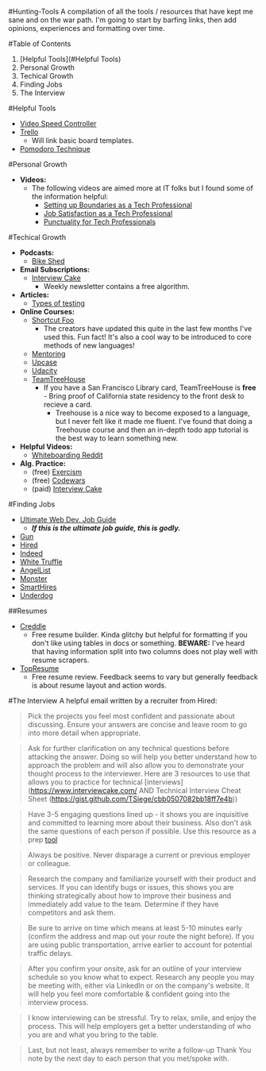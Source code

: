 #Hunting-Tools
A compilation of all the tools / resources that have kept me sane and on the war path. I'm going to start by barfing links, then add opinions, experiences and formatting over time.

#Table of Contents
1. [Helpful Tools](#Helpful Tools)
2. Personal Growth
3. Techical Growth
4. Finding Jobs
5. The Interview

#Helpful Tools
* [Video Speed Controller](https://chrome.google.com/webstore/detail/video-speed-controller/nffaoalbilbmmfgbnbgppjihopabppdk?hl=en)
* [Trello](https://trello.com/b/I7TjiplA/trello-tutorial)
  * Will link basic board templates.
* [Pomodoro Technique](http://pomodorotechnique.com/)

#Personal Growth
* **Videos:**
  * The following videos are aimed more at IT folks but I found some of the information helpful:
      * [Setting up Boundaries as a Tech Professional](https://www.youtube.com/watch?v=sE4a3ZwWeOA)
      * [Job Satisfaction as a Tech Professional](https://www.youtube.com/watch?v=LyXv1sZqjYQ)
      * [Punctuality for Tech Professionals](https://www.youtube.com/watch?v=N7R8YB1iLxM)

#Techical Growth
* **Podcasts:**
    * [Bike Shed](http://bikeshed.fm/)
* **Email Subscriptions:**
  * [Interview Cake](https://www.interviewcake.com/)
    * Weekly newsletter contains a free algorithm.
* **Articles:**
  * [Types of testing](http://www.softwaretestinghelp.com/types-of-software-testing/)
* **Online Courses:**
  * [Shortcut Foo](https://www.shortcutfoo.com/)
    * The creators have updated this quite in the last few months I've used this. Fun fact! It's also a cool way to be introduced to core methods of new languages!
  * [Mentoring](https://www.codementor.io/)
  * [Upcase](https://upcase.com/practice)
  * [Udacity](https://www.udacity.com/)
  * [TeamTreeHouse](http://referrals.trhou.se/jacobmoyle)
    * If you have a San Francisco Library card, TeamTreeHouse is **free** - Bring proof of California state residency to the front desk to recieve a card.
      * Treehouse is a nice way to become exposed to a language, but I never felt like it made me fluent. I've found that doing a Treehouse course and then an in-depth todo app tutorial is the best way to learn something new.
* **Helpful Videos:**
    * [Whiteboarding Reddit](https://www.udacity.com/course/viewer#!/c-cs253/l-48683805/m-48721328)
* **Alg. Practice:**
    * (free) [Exercism](http://exercism.io/)
    * (free) [Codewars](http://www.codewars.com/)
    * (paid) [Interview Cake](https://www.interviewcake.com/)

#Finding Jobs
* [Ultimate Web Dev. Job Guide](http://blog.thefirehoseproject.com/posts/the-ultimate-guide-to-jobs-in-web-development/)
  * ***If this is the ultimate job guide, this is godly.***
* [Gun](https://gun.io/r/ea7d1cdda454f8a20c7cfc62019be8bd3c8a500b/)
* [Hired](http://join.hired.com/x/CF5apL)
* [Indeed](http://www.indeed.com/)
* [White Truffle](https://www.whitetruffle.com)
* [AngelList](https://angel.co/)
* [Monster](http://www.monster.com/)
* [SmartHires](https://www.smarthires.io)
* [Underdog](https://underdog.io/)


##Resumes
* [Creddle](http://creddle.io/)
  * Free resume builder. Kinda glitchy but helpful for formatting if you don't like using tables in docs or something. **BEWARE:** I've heard that having information split into two columns does not play well with resume scrapers.
* [TopResume](https://www.topresume.com/)
  * Free resume review. Feedback seems to vary but generally feedback is about resume layout and action words.

#The Interview
A helpful email written by a recruiter from Hired:

> Pick the projects you feel most confident and passionate about discussing. Ensure your answers are concise and leave room to go into more detail when appropriate.

> Ask for further clarification on any technical questions before attacking the answer. Doing so will help you better understand how to approach the problem and will also allow you to demonstrate your thought process to the interviewer.  Here are 3 resources to use that allows you to practice for technical [interviews](https://www.interviewcake.com/ AND Technical Interview Cheat Sheet (https://gist.github.com/TSiege/cbb0507082bb18ff7e4b))

> Have 3-5 engaging questions lined up - it shows you are inquisitive and committed to learning more about their business. Also don't ask the same questions of each person if possible.  Use this resource as a prep [tool](http://www.forbes.com/sites/nextavenue/2014/06/18/10-job-interview-questions-you-should-ask/)

> Always be positive. Never disparage a current or previous employer or colleague.

> Research the company and familiarize yourself with their product and services. If you can identify bugs or issues, this shows you are thinking strategically about how to improve their business and immediately add value to the team. Determine if they have competitors and ask them.

> Be sure to arrive on time which means at least 5-10 minutes early (confirm the address and map out your route the night before). If you are using public transportation, arrive earlier to account for potential traffic delays.

> After you confirm your onsite, ask for an outline of your interview schedule so you know what to expect. Research any people you may be meeting with, either via LinkedIn or on the company's website. It will help you feel more comfortable & confident going into the interview process.

> I know interviewing can be stressful. Try to relax, smile, and enjoy the process. This will help employers get a better understanding of who you are and what you bring to the table.

> Last, but not least, always remember to write a follow-up Thank You note by the next day to each person that you met/spoke with.
